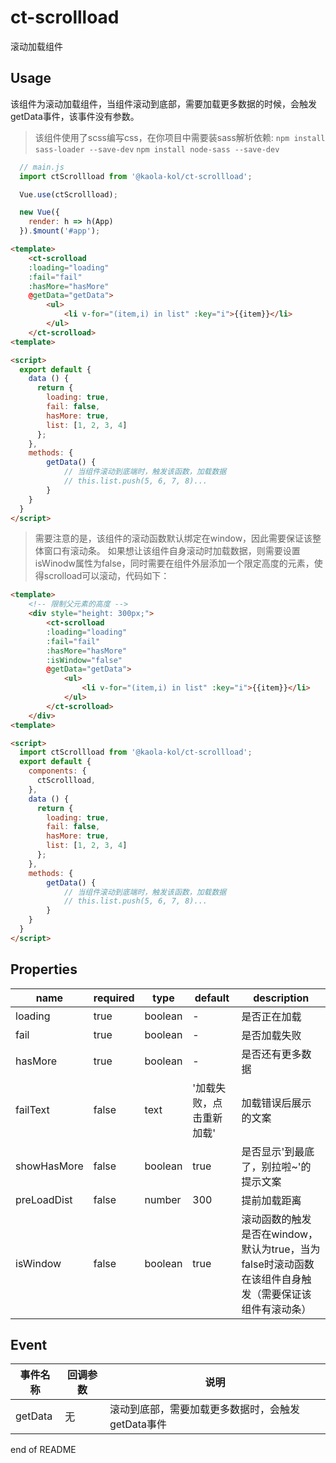 # ct-scrollload

滚动加载组件

<!-- STORY -->

## Usage

该组件为滚动加载组件，当组件滚动到底部，需要加载更多数据的时候，会触发getData事件，该事件没有参数。

> 该组件使用了scss编写css，在你项目中需要装sass解析依赖:
> `npm install sass-loader --save-dev`
> `npm install node-sass --save-dev`

```js
  // main.js
  import ctScrollload from '@kaola-kol/ct-scrollload';

  Vue.use(ctScrollload);

  new Vue({
    render: h => h(App)
  }).$mount('#app');
```

```html
<template>
    <ct-scrolload 
    :loading="loading" 
    :fail="fail" 
    :hasMore="hasMore"
    @getData="getData">
        <ul>
            <li v-for="(item,i) in list" :key="i">{{item}}</li>
        </ul>
    </ct-scrolload>
<template>

<script>
  export default {
    data () {
      return {
        loading: true,
        fail: false,
        hasMore: true,
        list: [1, 2, 3, 4]
      };
    },
    methods: {
        getData() {
            // 当组件滚动到底端时，触发该函数，加载数据
            // this.list.push(5, 6, 7, 8)...
        }
    }
  }
</script>
```
> 需要注意的是，该组件的滚动函数默认绑定在window，因此需要保证该整体窗口有滚动条。
> 如果想让该组件自身滚动时加载数据，则需要设置isWinodw属性为false，同时需要在组件外层添加一个限定高度的元素，使得scrolload可以滚动，代码如下：

```html
<template>
    <!-- 限制父元素的高度 -->
    <div style="height: 300px;">
        <ct-scrolload 
        :loading="loading" 
        :fail="fail" 
        :hasMore="hasMore"
        :isWindow="false"
        @getData="getData">
            <ul>
                <li v-for="(item,i) in list" :key="i">{{item}}</li>
            </ul>
        </ct-scrolload>
    </div>
<template>

<script>
  import ctScrollload from '@kaola-kol/ct-scrollload';
  export default {
    components: {
      ctScrollload,
    },
    data () {
      return {
        loading: true,
        fail: false,
        hasMore: true,
        list: [1, 2, 3, 4]
      };
    },
    methods: {
        getData() {
            // 当组件滚动到底端时，触发该函数，加载数据
            // this.list.push(5, 6, 7, 8)...
        }
    }
  }
</script>
```

## Properties

| name | required | type | default | description |
| ---- | -------- | ---- | ------- | ----------- |
| loading | true | boolean | - | 是否正在加载 |
| fail | true | boolean | - | 是否加载失败 |
| hasMore | true | boolean | - | 是否还有更多数据 |
| failText | false | text | '加载失败，点击重新加载' | 加载错误后展示的文案 |
| showHasMore | false | boolean | true | 是否显示'到最底了，别拉啦~'的提示文案 |
| preLoadDist | false | number | 300 | 提前加载距离 |
| isWindow | false | boolean | true | 滚动函数的触发是否在window，默认为true，当为false时滚动函数在该组件自身触发（需要保证该组件有滚动条） |

## Event

| 事件名称 | 回调参数 | 说明 |
| ---------- | --------- | ------------- |
| getData | 无 | 滚动到底部，需要加载更多数据时，会触发getData事件 |

end of README